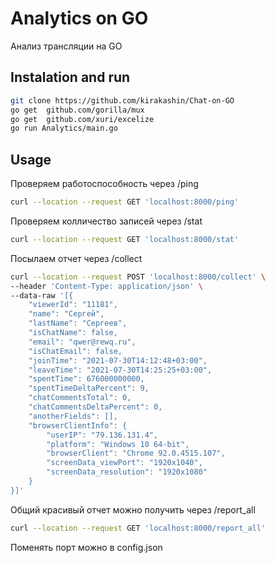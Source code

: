# Analytics on GO

Анализ трансляции на GO 

## Instalation and run

```bash
git clone https://github.com/kirakashin/Chat-on-GO
go get 	github.com/gorilla/mux
go get	github.com/xuri/excelize
go run Analytics/main.go
```

## Usage

Проверяем работоспособность через /ping
```bash
curl --location --request GET 'localhost:8000/ping'
```

Проверяем колличество записей через /stat
```bash
curl --location --request GET 'localhost:8000/stat'
```

Посылаем отчет через /collect
```bash
curl --location --request POST 'localhost:8000/collect' \
--header 'Content-Type: application/json' \
--data-raw '[{
    "viewerId": "11181",
    "name": "Сергей",
    "lastName": "Сергеев",
    "isChatName": false,
    "email": "qwer@rewq.ru",
    "isChatEmail": false,
    "joinTime": "2021-07-30T14:12:48+03:00",
    "leaveTime": "2021-07-30T14:25:25+03:00",
    "spentTime": 676000000000,
    "spentTimeDeltaPercent": 9,
    "chatCommentsTotal": 0,
    "chatCommentsDeltaPercent": 0,
    "anotherFields": [],
    "browserClientInfo": {
        "userIP": "79.136.131.4",
        "platform": "Windows 10 64-bit",
        "browserClient": "Chrome 92.0.4515.107",
        "screenData_viewPort": "1920x1040",
        "screenData_resolution": "1920x1080"
    }
}]'
```

<!-- Получаем отчет по провайдерам/странам, разрешениям экранов, устройставам/браузерам (подробный) и пикам просмотров через /report_cp, /report_res, /report_os и /report_peaks соответственно
```bash
curl --location --request GET 'localhost:8000/report_cp'
curl --location --request GET 'localhost:8000/report_res'
curl --location --request GET 'localhost:8000/report_os'
curl --location --request GET 'localhost:8000/report_peaks'
``` -->

Общий красивый отчет можно получить через /report_all
```bash
curl --location --request GET 'localhost:8000/report_all'
```

Поменять порт можно в config.json